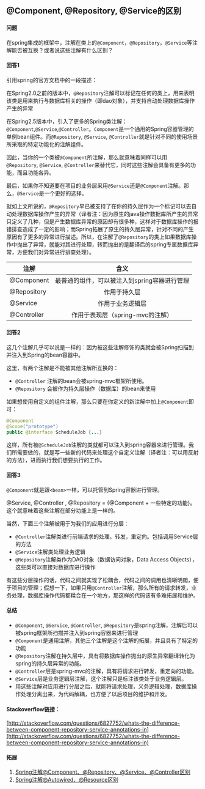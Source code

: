 ## @Component, @Repository, @Service的区别

#### 问题

在spring集成的框架中，注解在类上的`@Component`，`@Repository`，`@Service`等注解能否被互换？或者说这些注解有什么区别？

#### 回答1

引用spring的官方文档中的一段描述：

在Spring2.0之前的版本中，`@Repository`注解可以标记在任何的类上，用来表明该类是用来执行与数据库相关的操作（即dao对象），并支持自动处理数据库操作产生的异常

在Spring2.5版本中，引入了更多的Spring类注解：`@Component`,`@Service`,`@Controller`。`Component`是一个通用的Spring容器管理的单例bean组件。而`@Repository`, `@Service`, `@Controller`就是针对不同的使用场景所采取的特定功能化的注解组件。

因此，当你的一个类被`@Component`所注解，那么就意味着同样可以用`@Repository`, `@Service`, `@Controller`来替代它，同时这些注解会具备有更多的功能，而且功能各异。

最后，如果你不知道要在项目的业务层采用`@Service`还是`@Component`注解。那么，`@Service`是一个更好的选择。

就如上文所说的，`@Repository`早已被支持了在你的持久层作为一个标记可以去自动处理数据库操作产生的异常（译者注：因为原生的java操作数据库所产生的异常只定义了几种，但是产生数据库异常的原因却有很多种，这样对于数据库操作的报错排查造成了一定的影响；而Spring拓展了原生的持久层异常，针对不同的产生原因有了更多的异常进行描述。所以，在注解了`@Repository`的类上如果数据库操作中抛出了异常，就能对其进行处理，转而抛出的是翻译后的spring专属数据库异常，方便我们对异常进行排查处理）。

| 注解      | 含义           |
| ------------- |:-------------:|
| @Component | 最普通的组件，可以被注入到spring容器进行管理 |
| @Repository | 作用于持久层 | 
| @Service | 作用于业务逻辑层 |
| @Controller | 作用于表现层（spring-mvc的注解） |

#### 回答2

这几个注解几乎可以说是一样的：因为被这些注解修饰的类就会被Spring扫描到并注入到Spring的bean容器中。

这里，有两个注解是不能被其他注解所互换的：

* `@Controller` 注解的bean会被spring-mvc框架所使用。
* `@Repository` 会被作为持久层操作（数据库）的bean来使用

如果想使用自定义的组件注解，那么只要在你定义的新注解中加上`@Component`即可：

```java
@Component 
@Scope("prototype")
public @interface ScheduleJob {...}
```

这样，所有被`@ScheduleJob`注解的类就都可以注入到spring容器来进行管理。我们所需要做的，就是写一些新的代码来处理这个自定义注解（译者注：可以用反射的方法），进而执行我们想要执行的工作。

#### 回答3

`@Component`就是跟`<bean>`一样，可以托管到Spring容器进行管理。

@Service, @Controller , @Repository = {@Component + 一些特定的功能}。这个就意味着这些注解在部分功能上是一样的。

当然，下面三个注解被用于为我们的应用进行分层：

* `@Controller`注解类进行前端请求的处理，转发，重定向。包括调用Service层的方法
* `@Service`注解类处理业务逻辑
* `@Repository`注解类作为DAO对象（数据访问对象，Data Access Objects），这些类可以直接对数据库进行操作

有这些分层操作的话，代码之间就实现了松耦合，代码之间的调用也清晰明朗，便于项目的管理；假想一下，如果只用`@Controller`注解，那么所有的请求转发，业务处理，数据库操作代码都糅合在一个地方，那这样的代码该有多难拓展和维护。

#### 总结

* `@Component`, `@Service`, `@Controller`, `@Repository`是spring注解，注解后可以被spring框架所扫描并注入到spring容器来进行管理
* `@Component`是通用注解，其他三个注解是这个注解的拓展，并且具有了特定的功能
* `@Repository`注解在持久层中，具有将数据库操作抛出的原生异常翻译转化为spring的持久层异常的功能。
* `@Controller`层是spring-mvc的注解，具有将请求进行转发，重定向的功能。
* `@Service`层是业务逻辑层注解，这个注解只是标注该类处于业务逻辑层。
* 用这些注解对应用进行分层之后，就能将请求处理，义务逻辑处理，数据库操作处理分离出来，为代码解耦，也方便了以后项目的维护和开发。

#### Stackoverflow链接：

[http://stackoverflow.com/questions/6827752/whats-the-difference-between-component-repository-service-annotations-in](http://stackoverflow.com/questions/6827752/whats-the-difference-between-component-repository-service-annotations-in)

#### 拓展

1. [Spring注解@Component、@Repository、@Service、@Controller区别](http://www.cnblogs.com/JAYIT/p/5593169.html)
2. [Spring注解@Autowired、@Resource区别](http://www.cnblogs.com/leiOOlei/p/3713779.html)